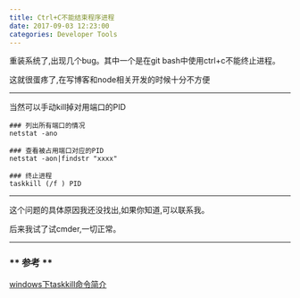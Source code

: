 ```yaml
---
title: Ctrl+C不能结束程序进程
date: 2017-09-03 12:23:00
categories: Developer Tools
---
```


重装系统了,出现几个bug。其中一个是在git bash中使用ctrl+c不能终止进程。

这就很蛋疼了,在写博客和node相关开发的时候十分不方便

*********************

当然可以手动kill掉对用端口的PID

```
### 列出所有端口的情况
netstat -ano

### 查看被占用端口对应的PID
netstat -aon|findstr "xxxx"

### 终止进程
taskkill (/f ) PID
```
*******************

这个问题的具体原因我还没找出,如果你知道,可以联系我。

后来我试了试cmder,一切正常。

******************

### ** 参考 **

[ windows下taskkill命令简介](http://blog.csdn.net/taozpwater/article/details/19242603)


